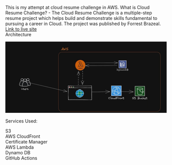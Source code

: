 This is my attempt at cloud resume challenge in AWS. What is Cloud Resume Challenge? - The Cloud Resume Challenge is a multiple-step resume project which helps build and demonstrate skills fundamental to pursuing a career in Cloud. The project was published by Forrest Brazeal.
<br>[Link to live site](https://d1r42ozro3ztts.cloudfront.net/#)
<br>Architecture

![Architecture Design](/Architect.jpg)

Services Used:<br>

S3<br>
AWS CloudFront<br>
Certificate Manager<br>
AWS Lambda<br>
Dynamo DB<br>
GitHub Actions
